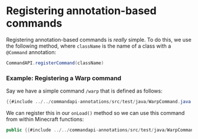 # Registering annotation-based commands

Registering annotation-based commands is _really_ simple. To do this, we use the following method, where `className` is the name of a class with a `@Command` annotation:

```java
CommandAPI.registerCommand(className)
```

<div class="example">

### Example: Registering a Warp command

Say we have a simple command `/warp` that is defined as follows:

```java
{{#include ../../commandapi-annotations/src/test/java/WarpCommand.java:warps}}
```

We can register this in our `onLoad()` method so we can use this command from within Minecraft functions:

```java
public {{#include ../../commandapi-annotations/src/test/java/WarpCommand.java:warp_register2}}
```

</div>

